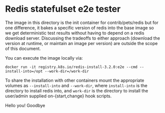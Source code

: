 # Redis statefulset e2e tester

The image in this directory is the init container for contrib/pets/redis but for one difference, it bakes a specific version of redis into the base image so we get deterministic test results without having to depend on a redis download server. Discussing the tradeoffs to either approach (download the version at runtime, or maintain an image per version) are outside the scope of this document.

You can execute the image locally via:
```
docker run -it registry.k8s.io/redis-install-3.2.0:e2e --cmd --install-into=/opt --work-dir=/work-dir
```
To share the installation with other containers mount the appropriate volumes as `--install-into` and `--work-dir`, where `install-into` is the directory to install redis into, and `work-dir` is the directory to install the user/admin supplied on-{start,change} hook scripts.

Hello you!
Goodbye

